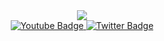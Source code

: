 <div align="center">
  <img src="https://user-images.githubusercontent.com/70066375/181714759-4023568e-9eb0-4e40-9ae5-d891e911ecb7.jpg"/>
</div>

<div id="header" align="center">
</div>

<div id="badges" align="center">
  <a href="https://www.youtube.com/Feciouss">
    <img src="https://img.shields.io/badge/YouTube-red?style=for-the-badge&logo=youtube&logoColor=white" alt="Youtube Badge"/>
  </a>
  <a href="none">
    <img src="https://img.shields.io/badge/Twitter-blue?style=for-the-badge&logo=twitter&logoColor=white" alt="Twitter Badge"/>
  </a>
</div>





